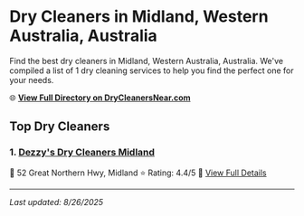 # Dry Cleaners in Midland, Western Australia, Australia

Find the best dry cleaners in Midland, Western Australia, Australia. We've compiled a list of 1 dry cleaning services to help you find the perfect one for your needs.

🌐 **[View Full Directory on DryCleanersNear.com](https://drycleanersnear.com/city/Australia/Western%20Australia/Midland)**

## Top Dry Cleaners

### 1. [Dezzy's Dry Cleaners Midland](https://drycleanersnear.com/dryCleaner/68ad16921d9ee695c9253197/dezzy-s-dry-cleaners-midland)
📍 52 Great Northern Hwy, Midland
⭐ Rating: 4.4/5
🔗 [View Full Details](https://drycleanersnear.com/dryCleaner/68ad16921d9ee695c9253197/dezzy-s-dry-cleaners-midland)


---

*Last updated: 8/26/2025*
